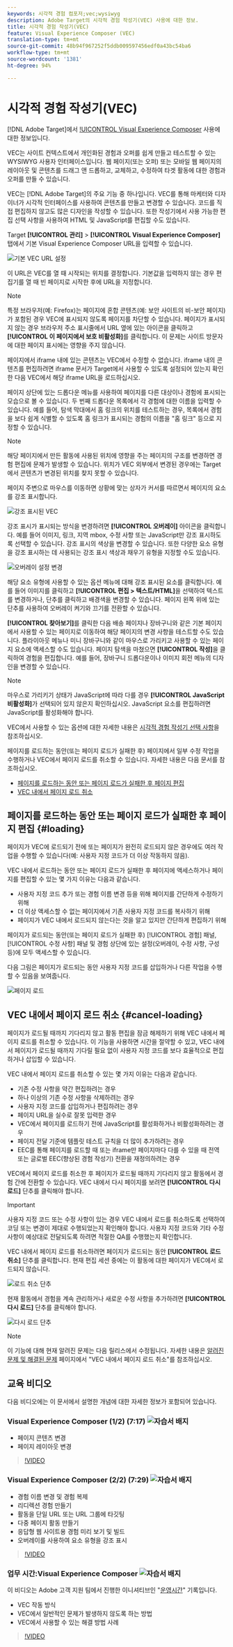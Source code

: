 ```yaml
---
keywords: 시각적 경험 컴포저;vec;wysiwyg
description: Adobe Target의 시각적 경험 작성기(VEC) 사용에 대한 정보.
title: 시각적 경험 작성기(VEC)
feature: Visual Experience Composer (VEC)
translation-type: tm+mt
source-git-commit: 48b94f967252f5ddb009597456edf0a43bc54ba6
workflow-type: tm+mt
source-wordcount: '1381'
ht-degree: 94%

---
```



# 시각적 경험 작성기(VEC)

[!DNL Adobe Target]에서 [!UICONTROL Visual Experience Composer](VEC) 사용에 대한 정보입니다.

VEC는 사이트 컨텍스트에서 개인화된 경험과 오퍼를 쉽게 만들고 테스트할 수 있는 WYSIWYG 사용자 인터페이스입니다. 웹 페이지(또는 오퍼) 또는 모바일 웹 페이지의 레이아웃 및 콘텐츠를 드래그 앤 드롭하고, 교체하고, 수정하여 타겟 활동에 대한 경험과 오퍼를 만들 수 있습니다.

VEC는 [!DNL Adobe Target]의 주요 기능 중 하나입니다. VEC를 통해 마케터와 디자이너가 시각적 인터페이스를 사용하여 콘텐츠를 만들고 변경할 수 있습니다. 코드를 직접 편집하지 않고도 많은 디자인을 작성할 수 있습니다. 또한 작성기에서 사용 가능한 편집 선택 사항을 사용하여 HTML 및 JavaScript를 편집할 수도 있습니다.

Target **[!UICONTROL 관리]** > **[!UICONTROL Visual Experience Composer]** 탭에서 기본 Visual Experience Composer URL을 입력할 수 있습니다.

![기본 VEC URL 설정](/help/c-experiences/c-visual-experience-composer/assets/pref-default-url-new.png)

이 URL은 VEC를 열 때 시작되는 위치를 결정합니다. 기본값을 입력하지 않는 경우 편집기를 열 때 빈 페이지로 시작한 후에 URL을 지정합니다.

>[!NOTE]
>
>특정 브라우저(예: Firefox)는 페이지에 혼합 콘텐츠(예: 보안 사이트의 비-보안 페이지)가 포함된 경우 VEC에 표시되지 않도록 페이지를 차단할 수 있습니다. 페이지가 표시되지 않는 경우 브라우저 주소 표시줄에서 URL 옆에 있는 아이콘을 클릭하고 **[!UICONTROL 이 페이지에서 보호 비활성화]**&#x200B;를 클릭합니다. 이 문제는 사이트 방문자에 대한 페이지 표시에는 영향을 주지 않습니다.

페이지에서 iframe 내에 있는 콘텐츠는 VEC에서 수정할 수 없습니다. iframe 내의 콘텐츠를 편집하려면 iframe 문서가 Target에서 사용할 수 있도록 설정되어 있는지 확인한 다음 VEC에서 해당 iframe URL을 로드하십시오.

페이지 상단에 있는 드롭다운 메뉴를 사용하여 페이지를 다른 대상이나 경험에 표시되는 모습으로 볼 수 있습니다. 두 번째 드롭다운 목록에서 각 경험에 대한 이름을 입력할 수 있습니다. 예를 들어, 탐색 막대에서 홈 링크의 위치를 테스트하는 경우, 목록에서 경험을 보다 쉽게 식별할 수 있도록 홈 링크가 표시되는 경험의 이름을 &quot;홈 링크&quot; 등으로 지정할 수 있습니다.

>[!NOTE]
>
>해당 페이지에서 만든 활동에 사용된 위치에 영향을 주는 페이지의 구조를 변경하면 경험 편집에 문제가 발생할 수 있습니다. 위치가 VEC 외부에서 변경된 경우에는 Target에서 콘텐츠가 변경된 위치를 찾지 못할 수 있습니다.

페이지 주변으로 마우스를 이동하면 상황에 맞는 상자가 커서를 따르면서 페이지의 요소를 강조 표시합니다.

![강조 표시된 VEC](/help/c-experiences/c-visual-experience-composer/assets/vec-highlight-new.png)

강조 표시가 표시되는 방식을 변경하려면 **[!UICONTROL 오버레이]** 아이콘을 클릭합니다. 예를 들어 이미지, 링크, 지역 mbox, 수정 사항 또는 JavaScript만 강조 표시하도록 선택할 수 있습니다. 강조 표시의 색상을 변경할 수 있습니다. 또한 다양한 요소 유형을 강조 표시하는 데 사용되는 강조 표시 색상과 채우기 유형을 지정할 수도 있습니다.

![오버레이 설정 변경](/help/c-experiences/c-visual-experience-composer/assets/change-overlay.png)

해당 요소 유형에 사용할 수 있는 옵션 메뉴에 대해 강조 표시된 요소를 클릭합니다. 예를 들어 이미지를 클릭하고 **[!UICONTROL 편집 > 텍스트/HTML]**&#x200B;을 선택하여 텍스트를 변경하거나, 단추를 클릭하고 배경색을 변경할 수 있습니다. 페이지 왼쪽 위에 있는 단추를 사용하여 오버레이 켜기와 끄기를 전환할 수 있습니다.

**[!UICONTROL 찾아보기]**&#x200B;를 클릭한 다음 배송 페이지나 장바구니와 같은 기본 페이지에서 사용할 수 있는 페이지로 이동하여 해당 페이지의 변경 사항을 테스트할 수도 있습니다. 플라이아웃 메뉴나 미니 장바구니와 같이 마우스로 가리키고 사용할 수 있는 페이지 요소에 액세스할 수도 있습니다. 페이지 탐색을 마쳤으면 **[!UICONTROL 작성]**&#x200B;을 클릭하여 경험을 편집합니다. 예를 들어, 장바구니 드롭다운이나 이미지 회전 메뉴의 디자인을 변경할 수 있습니다.

>[!NOTE]
>
>마우스로 가리키기 상태가 JavaScript에 따라 다를 경우 **[!UICONTROL JavaScript 비활성화]**&#x200B;가 선택되어 있지 않은지 확인하십시오. JavaScript 요소를 편집하려면 JavaScript를 활성화해야 합니다.

VEC에서 사용할 수 있는 옵션에 대한 자세한 내용은 [시각적 경험 작성기 선택 사항](/help/c-experiences/c-visual-experience-composer/viztarget-options.md#reference_3BD1BEEAFA584A749ED2D08F14732E81)을 참조하십시오.

페이지를 로드하는 동안(또는 페이지 로드가 실패한 후) 페이지에서 일부 수정 작업을 수행하거나 VEC에서 페이지 로드를 취소할 수 있습니다. 자세한 내용은 다음 문서를 참조하십시오.

* [페이지를 로드하는 동안 또는 페이지 로드가 실패한 후 페이지 편집](#loading)
* [VEC 내에서 페이지 로드 취소](#cancel-loading)

## 페이지를 로드하는 동안 또는 페이지 로드가 실패한 후 페이지 편집 {#loading}

페이지가 VEC에 로드되기 전에 또는 페이지가 완전히 로드되지 않은 경우에도 여러 작업을 수행할 수 있습니다(예: 사용자 지정 코드가 더 이상 작동하지 않음).

VEC 내에서 로드하는 동안 또는 페이지 로드가 실패한 후 페이지에 액세스하거나 페이지를 편집할 수 있는 몇 가지 이유는 다음과 같습니다.

* 사용자 지정 코드 추가 또는 경험 이름 변경 등을 위해 페이지를 간단하게 수정하기 위해
* 더 이상 액세스할 수 없는 페이지에서 기존 사용자 지정 코드를 복사하기 위해
* 페이지가 VEC 내에서 로드되지 않는다는 것을 알고 있지만 간단하게 편집하기 위해

페이지가 로드되는 동안(또는 페이지 로드가 실패한 후) [!UICONTROL 경험] 패널, [!UICONTROL 수정 사항] 패널 및 경험 상단에 있는 설정(오버레이, 수정 사항, 구성 등)에 모두 액세스할 수 있습니다.

다음 그림은 페이지가 로드되는 동안 사용자 지정 코드를 삽입하거나 다른 작업을 수행할 수 있음을 보여줍니다.

![페이지 로드](/help/c-experiences/c-visual-experience-composer/c-vec-code-editor/assets/loading-page.png)

## VEC 내에서 페이지 로드 취소 {#cancel-loading}

페이지가 로드될 때까지 기다리지 않고 활동 편집을 잠금 해제하기 위해 VEC 내에서 페이지 로드를 취소할 수 있습니다. 이 기능을 사용하면 시간을 절약할 수 있고, VEC 내에서 페이지가 로드될 때까지 기다릴 필요 없이 사용자 지정 코드를 보다 효율적으로 편집하거나 삽입할 수 있습니다.

VEC 내에서 페이지 로드를 취소할 수 있는 몇 가지 이유는 다음과 같습니다.

* 기존 수정 사항을 약간 편집하려는 경우
* 하나 이상의 기존 수정 사항을 삭제하려는 경우
* 사용자 지정 코드를 삽입하거나 편집하려는 경우
* 페이지 URL을 실수로 잘못 입력한 경우
* VEC에서 페이지를 로드하기 전에 JavaScript를 활성화하거나 비활성화하려는 경우
* 페이지 전달 기준에 템플릿 테스트 규칙을 더 많이 추가하려는 경우
* EEC를 통해 페이지를 로드할 때 또는 iframe만 페이지마다 다를 수 있을 때 전역 또는 글로벌 EEC(향상된 경험 작성기) 전환을 재정의하려는 경우

VEC에서 페이지 로드를 취소한 후 페이지가 로드될 때까지 기다리지 않고 활동에서 경험 간에 전환할 수 있습니다. VEC 내에서 다시 페이지를 보려면 **[!UICONTROL 다시 로드]** 단추를 클릭해야 합니다.

>[!IMPORTANT]
>
>사용자 지정 코드 또는 수정 사항이 있는 경우 VEC 내에서 로드를 취소하도록 선택하여 코딩 또는 변경이 제대로 수행되었는지 확인해야 합니다. 사용자 지정 코드와 기타 수정 사항이 예상대로 전달되도록 하려면 적절한 QA를 수행했는지 확인합니다.

VEC 내에서 페이지 로드를 취소하려면 페이지가 로드되는 동안 **[!UICONTROL 로드 취소]** 단추를 클릭합니다. 현재 편집 세션 중에는 이 활동에 대한 페이지가 VEC에서 로드되지 않습니다.

![로드 취소 단추](/help/c-experiences/c-visual-experience-composer/c-vec-code-editor/assets/cancel-loading.png)

현재 활동에서 경험을 계속 관리하거나 새로운 수정 사항을 추가하려면 **[!UICONTROL 다시 로드]** 단추를 클릭해야 합니다.

![다시 로드 단추](/help/c-experiences/c-visual-experience-composer/c-vec-code-editor/assets/reload-in-vec.png)

>[!NOTE]
>
>이 기능에 대해 현재 알려진 문제는 다음 릴리스에서 수정됩니다. 자세한 내용은 [알려진 문제 및 해결된 문제](/help/r-release-notes/known-issues-resolved-issues.md#cancel) 페이지에서 &quot;VEC 내에서 페이지 로드 취소&quot;를 참조하십시오.

## 교육 비디오

다음 비디오에는 이 문서에서 설명한 개념에 대한 자세한 정보가 포함되어 있습니다.

### Visual Experience Composer (1/2) (7:17) ![자습서 배지](/help/assets/tutorial.png)

* 페이지 콘텐츠 변경
* 페이지 레이아웃 변경

>[!VIDEO](https://video.tv.adobe.com/v/17399)

### Visual Experience Composer (2/2) (7:29) ![자습서 배지](/help/assets/tutorial.png)

* 경험 이름 변경 및 경험 복제
* 리디렉션 경험 만들기
* 활동을 단일 URL 또는 URL 그룹에 타깃팅
* 다중 페이지 활동 만들기
* 응답형 웹 사이트용 경험 미리 보기 및 빌드
* 오버레이를 사용하여 요소 유형을 강조 표시

>[!VIDEO](https://video.tv.adobe.com/v/17401)

### 업무 시간:Visual Experience Composer ![자습서 배지](/help/assets/tutorial.png)

이 비디오는 Adobe 고객 지원 팀에서 진행한 이니셔티브인 &quot;[운영시간](/help/cmp-resources-and-contact-information.md#concept_58EA30379D3B48C4848BA2A8C464A5B7)&quot; 기록입니다.

* VEC 작동 방식
* VEC에서 일반적인 문제가 발생하지 않도록 하는 방법
* VEC에서 사용할 수 있는 해결 방법 사례

>[!VIDEO](https://video.tv.adobe.com/v/20784/)